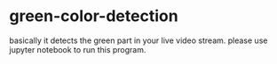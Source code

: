# green-color-detection
basically it detects the green part in your live video stream.
please use jupyter notebook to run this program.

